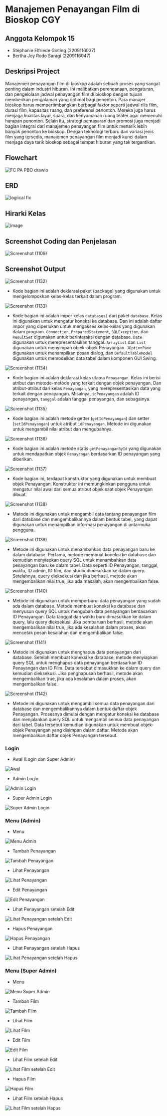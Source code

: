 # Manajemen Penayangan Film di Bioskop CGY
## Anggota Kelompok 15
- Stephanie Elfriede Ginting (2209116037)
- Bertha Joy Rodo Saragi (2209116047)
## Deskripsi Project
Manajemen penayangan film di bioskop adalah sebuah proses yang sangat penting dalam industri hiburan. Ini melibatkan perencanaan, pengaturan, dan pengelolaan jadwal penayangan film di bioskop dengan tujuan memberikan pengalaman yang optimal bagi penonton. Para manajer bioskop harus mempertimbangkan berbagai faktor seperti jadwal rilis film, durasi film, kapasitas ruang, dan preferensi penonton. Mereka juga harus menjaga kualitas layar, suara, dan kenyamanan ruang teater agar memenuhi harapan penonton. Selain itu, strategi pemasaran dan promosi juga menjadi bagian integral dari manajemen penayangan film untuk menarik lebih banyak penonton ke bioskop. Dengan teknologi terbaru dan variasi jenis film yang tersedia, manajemen penayangan film menjadi kunci dalam menjaga daya tarik bioskop sebagai tempat hiburan yang tak tergantikan.
## Flowchart
![FC PA PBO drawio](https://github.com/kelompok-15-pbo/PA_PBO_KEL15/assets/122262846/f8b6b997-e0db-4645-b591-cc831c5720ae)
## ERD
![logiical fix](https://github.com/kelompok-15-pbo/PA_PBO_KEL15/assets/122262846/e4fedfc4-e717-4c05-8dc5-49db65e9cd0f)
## Hirarki Kelas
![image](https://github.com/PA-PBO-KEL-15/PA-PBO/assets/126863743/e179a9ba-a1df-4d15-b9c8-8a4ee0cf53a2)
## Screenshot Coding dan Penjelasan
![Screenshot (1109)](https://github.com/PA-PBO-KEL-15/PA-PBO/assets/126863743/c5636912-a5c0-4834-94c8-b5f4e70a2435)
## Screenshot Output
![Screenshot (1132)](https://github.com/PA-PBO-KEL-15/PA-PBO/assets/126863743/7e18db9f-1878-4ca8-aa4a-18080a125d00)

- Kode bagian ini adalah deklarasi paket (package) yang digunakan untuk mengelompokkan kelas-kelas terkait dalam program.

![Screenshot (1133)](https://github.com/PA-PBO-KEL-15/PA-PBO/assets/126863743/f26223bc-c641-4039-b26a-c3f73319e804)

- Kode bagian ini adalah impor kelas `databases1` dari paket `database`. Kelas ini digunakan untuk mengatur koneksi ke database. Dan ini adalah daftar impor yang diperlukan untuk mengakses kelas-kelas yang digunakan dalam program. `Connection`, `PreparedStatement`, `SQLException`, dan `ResultSet` digunakan untuk berinteraksi dengan database. `Date` digunakan untuk merepresentasikan tanggal. `ArrayList` dan `List` digunakan untuk menyimpan objek-objek Penayangan. `JOptionPane` digunakan untuk menampilkan pesan dialog, dan `DefaultTableModel` digunakan untuk memodelkan data tabel dalam komponen GUI Swing.

![Screenshot (1134)](https://github.com/PA-PBO-KEL-15/PA-PBO/assets/126863743/efdc79a7-51e4-43b2-903e-3d833c78c50e)

- Kode bagian ini adalah deklarasi kelas utama `Penayangan`. Kelas ini berisi atribut dan metode-metode yang terkait dengan objek penayangan. Dan atribut-atribut dari kelas `Penayangan`, yang merepresentasikan data yang terkait dengan penayangan. Misalnya, `idPenayangan` adalah ID penayangan, `tanggal` adalah tanggal penayangan, dan sebagainya.

![Screenshot (1135)](https://github.com/PA-PBO-KEL-15/PA-PBO/assets/126863743/182d83c3-8388-4e4a-b42b-893d55a258f2)

- Kode bagian ini adalah metode getter (`getIdPenayangan`) dan setter (`setIdPenayangan`) untuk atribut `idPenayangan`. Metode ini digunakan untuk mengambil nilai atribut dan mengubahnya.

![Screenshot (1136)](https://github.com/PA-PBO-KEL-15/PA-PBO/assets/126863743/dd50f4c2-a480-4528-ad29-e934927e0163)

- Kode bagian ini adalah metode statis `getPenayanganById` yang digunakan untuk mendapatkan objek `Penayangan` berdasarkan ID penayangan yang diberikan.

![Screenshot (1137)](https://github.com/PA-PBO-KEL-15/PA-PBO/assets/126863743/ef71b324-4197-4e04-adea-712344b5633d)

- Kode bagian ini, terdapat konstruktor yang digunakan untuk membuat objek Penayangan. Konstruktor ini memungkinkan pengguna untuk mengatur nilai awal dari semua atribut objek saat objek Penayangan dibuat. 

![Screenshot (1138)](https://github.com/PA-PBO-KEL-15/PA-PBO/assets/126863743/b31423d5-94fe-41bf-bee0-55fbbed5c606)

- Metode ini digunakan untuk mengambil data tentang penayangan film dari database dan mengembalikannya dalam bentuk tabel, yang dapat digunakan untuk menampilkan informasi penayangan di antarmuka pengguna.

![Screenshot (1139)](https://github.com/PA-PBO-KEL-15/PA-PBO/assets/126863743/d3b9dc5e-acea-4675-850b-b8bfb13a70f2)

- Metode ini digunakan untuk menambahkan data penayangan baru ke dalam database. Pertama, metode membuat koneksi ke database dan kemudian menyiapkan query SQL untuk menambahkan data penayangan baru ke dalam tabel. Data seperti ID Penayangan, tanggal, waktu, ID admin, ID film, dan studio dimasukkan ke dalam query. Setelahnya, query dieksekusi dan jika berhasil, metode akan mengembalikan nilai true, jika ada masalah, akan mengembalikan false.

![Screenshot (1140)](https://github.com/PA-PBO-KEL-15/PA-PBO/assets/126863743/b52e6ff7-0b54-48be-9b9c-cffc50a41255)

- Metode ini digunakan untuk memperbarui data penayangan yang sudah ada dalam database. Metode membuat koneksi ke database dan menyusun query SQL untuk mengubah data penayangan berdasarkan ID Penayangan. Data tanggal dan waktu baru dimasukkan ke dalam query, lalu query dieksekusi. Jika pembaruan berhasil, metode akan mengembalikan nilai true, jika ada kesalahan dalam proses, akan mencetak pesan kesalahan dan mengembalikan false.

![Screenshot (1141)](https://github.com/PA-PBO-KEL-15/PA-PBO/assets/126863743/7426769b-e459-44b2-8b70-01e35d00bb1a)

- Metode ini digunakan untuk menghapus data penayangan dari database. Setelah membuat koneksi ke database, metode menyiapkan query SQL untuk menghapus data penayangan berdasarkan ID Penayangan dan ID Film. Data tersebut dimasukkan ke dalam query dan kemudian dieksekusi. Jika penghapusan berhasil, metode akan mengembalikan true, jika ada kesalahan dalam proses, akan mengembalikan false.

![Screenshot (1142)](https://github.com/PA-PBO-KEL-15/PA-PBO/assets/126863743/106670c4-7b44-4e43-8209-030f67338f8e)

- Metode ini digunakan untuk mengambil semua data penayangan dari database dan mengembalikannya dalam bentuk daftar objek Penayangan. Prosesnya dimulai dengan mengatur koneksi ke database dan menjalankan query SQL untuk mengambil semua data penayangan dari tabel. Data tersebut kemudian digunakan untuk membuat objek-objek Penayangan yang disimpan dalam daftar. Metode akan mengembalikan daftar objek Penayangan tersebut.

### Login
- Awal (Login dan Super Admin)
  
![Awal](https://github.com/PA-PBO-KEL-15/PA-PBO/assets/126863743/22d03321-4dc4-45d8-935d-779a01578b2b)

- Admin Login
  
![Admin Login](https://github.com/PA-PBO-KEL-15/PA-PBO/assets/126863743/983001c4-6f74-428d-94c7-0ddd43ad7e30)

- Super Admin Login
  
![Super Admin Login](https://github.com/PA-PBO-KEL-15/PA-PBO/assets/126863743/f1e6ff6f-cfd2-4e62-9ff3-22009a8a6017)

### Menu (Admin)
- Menu

![Menu Admin](https://github.com/PA-PBO-KEL-15/PA-PBO/assets/126863743/d179ee75-03ac-41a5-8f14-6542d009b855)

- Tambah Penayangan

![Tambah Penayangan](https://github.com/PA-PBO-KEL-15/PA-PBO/assets/126863743/1a1249b2-0591-4b8e-9a3a-7966cd84bb33)

- Lihat Penayangan

![Lihat Penayangan](https://github.com/PA-PBO-KEL-15/PA-PBO/assets/126863743/ed003cf9-a77f-4d2a-b6c6-cd59833e54c7)

- Edit Penayangan

![Edit Penayangan](https://github.com/PA-PBO-KEL-15/PA-PBO/assets/126863743/38f0feb8-7651-40d2-9848-56cd0c43c67e)

- Lihat Penayangan setelah Edit

![Lihat Penayangan setelah Edit](https://github.com/PA-PBO-KEL-15/PA-PBO/assets/126863743/7629594f-0f60-4840-b022-8286fc550a87)

- Hapus Penayangan

![Hapus Penayangan](https://github.com/PA-PBO-KEL-15/PA-PBO/assets/126863743/66621a46-c69d-4b14-91a6-781458ee8024)

- Lihat Penayangan setelah Hapus

![Lihat Penayangan setelah Hapus](https://github.com/PA-PBO-KEL-15/PA-PBO/assets/126863743/9c450108-b6c9-4f94-8b0c-616e417d5fd6)

### Menu (Super Admin)
- Menu

![Menu Super Admin](https://github.com/PA-PBO-KEL-15/PA-PBO/assets/126863743/01496f5a-8ec7-4bc6-be67-04c2c786f4dc)

- Tambah Film

![Tambah Film](https://github.com/PA-PBO-KEL-15/PA-PBO/assets/126863743/4b2c57f6-7f0e-4d81-8760-22f3e970c2a3)

- Lihat Film

![Lihat Film](https://github.com/PA-PBO-KEL-15/PA-PBO/assets/126863743/6feb0df6-5f13-422f-ac57-e112220274ac)

- Edit Film
  
![Edit Film](https://github.com/PA-PBO-KEL-15/PA-PBO/assets/126863743/b05d2b2c-c9bc-42f0-9626-1da3c0f213ab)

- Lihat Film setelah Edit

![Lihat Film setelah Edit](https://github.com/PA-PBO-KEL-15/PA-PBO/assets/126863743/54c0bb1d-541f-4e6f-9129-ff1c494798e0)

- Hapus Film

![Hapus Film](https://github.com/PA-PBO-KEL-15/PA-PBO/assets/126863743/709c62b8-2788-46f2-b1f2-e80a8b9bb150)

- Lihat Film setelah Hapus

![Lihat Film setelah Hapus](https://github.com/PA-PBO-KEL-15/PA-PBO/assets/126863743/71c5e93c-eb46-49f0-9ab2-39a57b309344)



















